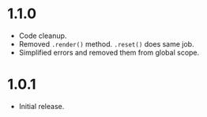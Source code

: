 1.1.0
===============
* Code cleanup.
* Removed `.render()` method. `.reset()` does same job.
* Simplified errors and removed them from global scope.

1.0.1
===============
* Initial release.
